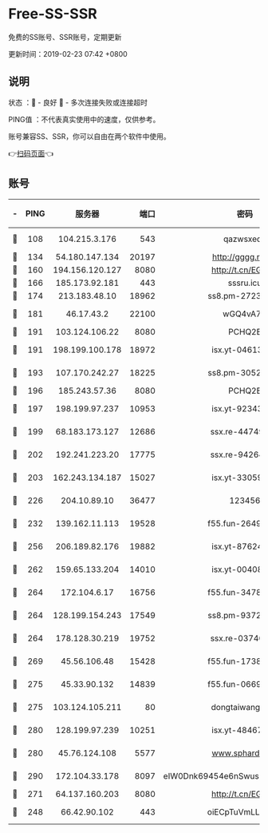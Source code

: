 # Free-SS-SSR

免费的SS账号、SSR账号，定期更新

更新时间：2019-02-23 07:42 +0800

## 说明

状态     ：🙂 - 良好 🙁 - 多次连接失败或连接超时

PING值   ：不代表真实使用中的速度，仅供参考。

账号兼容SS、SSR，你可以自由在两个软件中使用。

👉[扫码页面](https://liesauer.github.io/free-ss-ssr.github.io/)👈

## 账号

|-|PING|服务器|端口|密码|加密方式|区域|
|:----:|:----:|:-----:|-----:|:----:|:----:|:----:|
|🙂|108|104.215.3.176|543|qazwsxedc|aes-256-gcm|JP|
|🙂|134|54.180.147.134|20197|http://gggg.rocks|chacha20|KR|
|🙂|160|194.156.120.127|8080|http://t.cn/EGJIyrl|rc4-md5|RU|
|🙂|166|185.173.92.181|443|sssru.icu|rc4-md5|RU|
|🙂|174|213.183.48.10|18962|ss8.pm-27236881|rc4-md5|RU|
|🙂|181|46.17.43.2|22100|wGQ4vA7D|aes-256-gcm|RU|
|🙂|191|103.124.106.22|8080|PCHQ2E|rc4-md5|US|
|🙂|191|198.199.100.178|18972|isx.yt-04613633|aes-256-cfb|US|
|🙂|193|107.170.242.27|18225|ss8.pm-30525832|aes-256-cfb|US|
|🙂|196|185.243.57.36|8080|PCHQ2E|rc4-md5|US|
|🙂|197|198.199.97.237|10953|isx.yt-92343390|aes-256-cfb|US|
|🙂|199|68.183.173.127|12686|ssx.re-44749299|aes-256-cfb|US|
|🙂|202|192.241.223.20|17775|ssx.re-94264903|aes-256-cfb|US|
|🙂|203|162.243.134.187|15027|isx.yt-33059042|aes-256-cfb|US|
|🙂|226|204.10.89.10|36477|123456|aes-256-cfb|US|
|🙂|232|139.162.11.113|19528|f55.fun-26491183|aes-256-cfb|SG|
|🙂|256|206.189.82.176|19882|isx.yt-87624170|aes-256-cfb|SG|
|🙂|262|159.65.133.204|14010|isx.yt-00408071|aes-256-cfb|SG|
|🙂|264|172.104.6.17|16756|f55.fun-34782964|aes-256-cfb|US|
|🙂|264|128.199.154.243|17549|ss8.pm-93722543|aes-256-cfb|SG|
|🙂|264|178.128.30.219|19752|ssx.re-03740090|aes-256-cfb|SG|
|🙂|269|45.56.106.48|15428|f55.fun-17381628|aes-256-cfb|US|
|🙂|275|45.33.90.132|14839|f55.fun-06699506|aes-256-cfb|US|
|🙂|275|103.124.105.211|80|dongtaiwang.com|aes-256-cfb|US|
|🙂|280|128.199.97.239|10251|isx.yt-48467952|aes-256-cfb|SG|
|🙂|280|45.76.124.108|5577|www.sphard.com|aes-256-cfb|AU|
|🙂|290|172.104.33.178|8097|eIW0Dnk69454e6nSwuspv9DmS201tQ0D|aes-256-cfb|SG|
|🙂|271|64.137.160.203|8080|http://t.cn/EGJIyrl|rc4-md5|CA|
|🙁|248|66.42.90.102|443|oiECpTuVmLLxk4Ts|aes-256-cfb|US|
